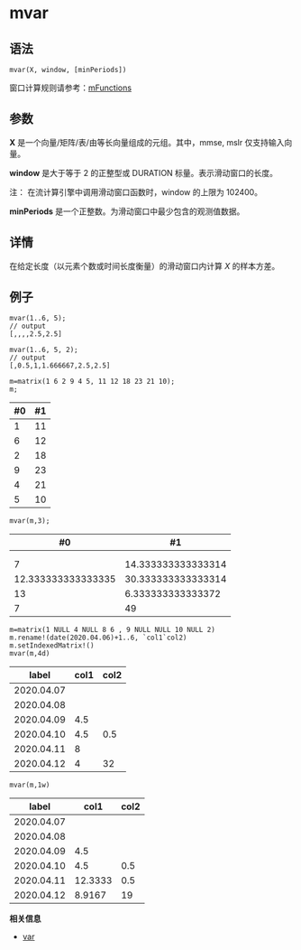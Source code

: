 # mvar

## 语法

`mvar(X, window, [minPeriods])`

窗口计算规则请参考：[mFunctions](../themes/mFunctions.md)

## 参数

**X** 是一个向量/矩阵/表/由等长向量组成的元组。其中，mmse, mslr 仅支持输入向量。

**window** 是大于等于 2 的正整型或 DURATION 标量。表示滑动窗口的长度。

注： 在流计算引擎中调用滑动窗口函数时，window 的上限为 102400。

**minPeriods** 是一个正整数。为滑动窗口中最少包含的观测值数据。

## 详情

在给定长度（以元素个数或时间长度衡量）的滑动窗口内计算 *X* 的样本方差。

## 例子

```
mvar(1..6, 5);
// output
[,,,,2.5,2.5]

mvar(1..6, 5, 2);
// output
[,0.5,1,1.666667,2.5,2.5]
```

```
m=matrix(1 6 2 9 4 5, 11 12 18 23 21 10);
m;
```

| #0 | #1 |
| --- | --- |
| 1 | 11 |
| 6 | 12 |
| 2 | 18 |
| 9 | 23 |
| 4 | 21 |
| 5 | 10 |

```
mvar(m,3);
```

| #0 | #1 |
| --- | --- |
|  |  |
|  |  |
| 7 | 14.333333333333314 |
| 12.333333333333335 | 30.333333333333314 |
| 13 | 6.333333333333372 |
| 7 | 49 |

```
m=matrix(1 NULL 4 NULL 8 6 , 9 NULL NULL 10 NULL 2)
m.rename!(date(2020.04.06)+1..6, `col1`col2)
m.setIndexedMatrix!()
mvar(m,4d)
```

| label | col1 | col2 |
| --- | --- | --- |
| 2020.04.07 |  |  |
| 2020.04.08 |  |  |
| 2020.04.09 | 4.5 |  |
| 2020.04.10 | 4.5 | 0.5 |
| 2020.04.11 | 8 |  |
| 2020.04.12 | 4 | 32 |

```
mvar(m,1w)
```

| label | col1 | col2 |
| --- | --- | --- |
| 2020.04.07 |  |  |
| 2020.04.08 |  |  |
| 2020.04.09 | 4.5 |  |
| 2020.04.10 | 4.5 | 0.5 |
| 2020.04.11 | 12.3333 | 0.5 |
| 2020.04.12 | 8.9167 | 19 |

**相关信息**

* [var](../v/var.html "var")

